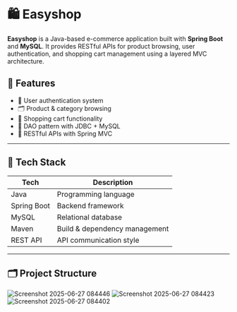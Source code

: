 # 🛍️ Easyshop

**Easyshop** is a Java-based e-commerce application built with **Spring Boot** and **MySQL**. It provides RESTful APIs for product browsing, user authentication, and shopping cart management using a layered MVC architecture.

## 🚀 Features

- 🔐 User authentication system
- 🗂️ Product & category browsing
- 🛒 Shopping cart functionality
- 💾 DAO pattern with JDBC + MySQL
- 🧩 RESTful APIs with Spring MVC

---

## 🧰 Tech Stack

| Tech        | Description                       |
|-------------|-----------------------------------|
| Java        | Programming language              |
| Spring Boot | Backend framework                 |
| MySQL       | Relational database               |
| Maven       | Build & dependency management     |
| REST API    | API communication style           |

---

## 🗂️ Project Structure

![Screenshot 2025-06-27 084446](https://github.com/user-attachments/assets/f0852e48-a008-4a60-9d40-d5a251bbd1ff)
![Screenshot 2025-06-27 084423](https://github.com/user-attachments/assets/01594560-3a64-41ac-8249-0824e4440765)
![Screenshot 2025-06-27 084402](https://github.com/user-attachments/assets/5b71ef6f-6a72-4745-bbf9-e0621b82d4d8)
